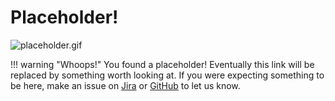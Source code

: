 # Placeholder!

![placeholder.gif](https://media1.giphy.com/media/13d2jHlSlxklVe/giphy.gif)

!!! warning "Whoops!"
    You found a placeholder! Eventually this link will be replaced by something
    worth looking at. If you were expecting something to be here, make an issue
    on [Jira](https://brickworks.atlassian.net) or 
    [GitHub](https://github.com/Brickworks/Nucleus/issues/new/choose) to let us
    know.

